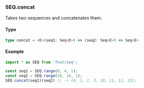 ### SEQ.concat
Takes two sequences and concatenates them.

#### Type
```ts
type concat = <E>(seq1: Seq<E>) => (seq2: Seq<E>) => Seq<E>
```

#### Example
```ts
import * as SEQ from 'fnxt/seq';

const seq1 = SEQ.range(0, 4, 1);
const seq2 = SEQ.range(10, 14, 1);
SEQ.concat(seq1)(seq2) // -> {0, 1, 2, 3, 10, 11, 12, 13};
```
